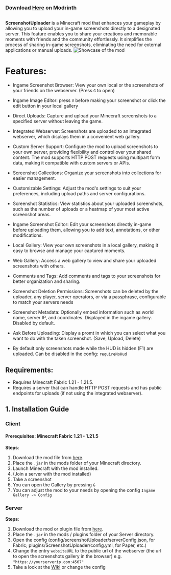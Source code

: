 ### Download [Here](https://modrinth.com/mod/screenshot-uploader) on Modrinth

##

**ScreenshotUploader** is a Minecraft mod that enhances your gameplay by allowing you to upload your in-game screenshots
directly to a designated server. This feature enables you to share your creations and memorable moments with friends and
the community effortlessly. It simplifies the process of sharing in-game screenshots, eliminating the need for external
applications or manual uploads.
![Showcase of the mod](https://cdn.modrinth.com/data/w6ZC8JLF/images/67a422041caae77f991ccfc16c2dd38b1b4f6960.webp)

# Features:

- Ingame Screenshot Browser: View your own local or the screenshots of your friends on the webserver. (Press ```G``` to
  open)

- Ingame Image Editor: press ```V``` before making your screenshot or click the edit button in your local gallery

- Direct Uploads: Capture and upload your Minecraft screenshots to a specified server without leaving the game.

- Integrated Webserver: Screenshots are uploaded to an integrated webserver, which displays them in a convenient web
  gallery.

- Custom Server Support: Configure the mod to upload screenshots to your own server, providing flexibility and control
  over your shared content. The mod supports HTTP POST requests using multipart form data, making it compatible with
  custom servers or APIs.

- Screenshot Collections: Organize your screenshots into collections for easier management.

- Customizable Settings: Adjust the mod's settings to suit your preferences, including upload paths and server
  configurations.

- Screenshot Statistics: View statistics about your uploaded screenshots, such as the number of uploads or a heatmap of
  your most active screenshot areas.

- Ingame Screenshot Editor: Edit your screenshots directly in-game before uploading them, allowing you to add text,
  annotations, or other modifications.

- Local Gallery: View your own screenshots in a local gallery, making it easy to browse and manage your captured
  moments.

- Web Gallery: Access a web gallery to view and share your uploaded screenshots with others.

- Comments and Tags: Add comments and tags to your screenshots for better organization and sharing.

- Screenshot Deletion Permissions: Screenshots can be deleted by the uploader, any player, server operators, or via a
  passphrase, configurable to match your servers needs

- Screenshot Metadata: Optionally embed information such as world name, server IP, and coordinates. Displayed in the
  ingame gallery. Disabled by default.

- Ask Before Uploading: Display a promt in which you can select what you want to do with the taken screenshot. (Save,
  Upload, Delete)

- By default only screenshots made while the HUD is hidden (F1) are uploaded. Can be disabled in the config:
  `requireNoHud`

## Requirements:

- Requires Minecraft Fabric 1.21 - 1.21.5.
- Requires a server that can handle HTTP POST requests and has public endpoints for uploads (if not using the integrated
  webserver).

## 1. Installation Guide

### Client

#### **Prerequisites**: Minecraft Fabric 1.21 - 1.21.5

**Steps**:

1. Download the mod file from [here](https://modrinth.com/mod/screenshot-uploader).
2. Place the ```.jar``` in the mods folder of your Minecraft directory.
3. Launch Minecraft with the mod installed.
4. (Join a server with the mod installed)
5. Take a screenshot
6. You can open the Gallery by pressing ```G```
7. You can adjust the mod to your needs by opening the config ```Ingame Gallery -> Config```

### Server

**Steps**:

1. Download the mod or plugin file from [here](https://modrinth.com/mod/screenshot-uploader).
2. Place the ```.jar``` in the mods / plugins folder of your Server directory.
3. Open the config (config/screenshotUploader/serverConfig.json, for Fabric; plugins/ScreenshotUploader/config.yml, for
   Paper, etc.)
4. Change the entry ```websiteURL``` to the public url of the webserver (the url to open the screenshots gallery in the
   browser) e.g. ```"https://yourserverip.com:4567"```
5. Take a look at the [Wiki](https://github.com/TheCoolcraft11/ScreenshotUploader/wiki) or change the config
